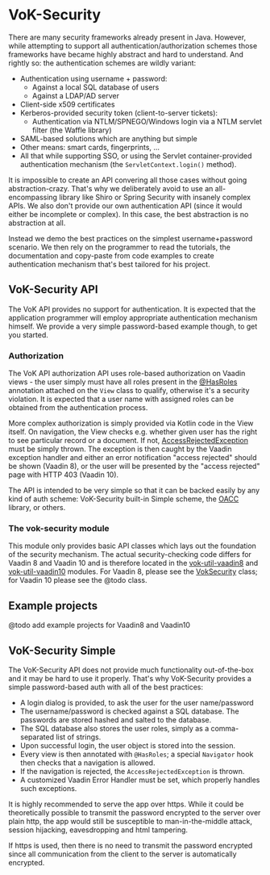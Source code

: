 # VoK-Security

There are many security frameworks already present in Java. However, while attempting
to support all authentication/authorization schemes those frameworks have became highly
abstract and hard to understand. And rightly so: the authentication schemes are wildly
variant:

* Authentication using username + password:
  * Against a local SQL database of users
  * Against a LDAP/AD server
* Client-side x509 certificates
* Kerberos-provided security token (client-to-server tickets):
  * Authentication via NTLM/SPNEGO/Windows login via a NTLM servlet filter (the Waffle library)
* SAML-based solutions which are anything but simple
* Other means: smart cards, fingerprints, ...
* All that while supporting SSO, or using the Servlet container-provided authentication mechanism
  (the `ServletContext.login()` method).

It is impossible to create an API convering all those cases without going abstraction-crazy.
That's why we deliberately avoid to use an all-encompassing library like Shiro or Spring Security
with insanely complex APIs. We also don't provide our own authentication API (since it would
either be incomplete or complex). In this case, the best abstraction is no abstraction at all.

Instead we demo the best practices on the simplest username+password scenario.
We then rely on the programmer to read the tutorials, the documentation and copy-paste
from code examples to create authentication mechanism that's best tailored for his project.

## VoK-Security API

The VoK API provides no support for authentication. It is expected that the
application programmer will employ appropriate authentication mechanism himself.
We provide a very simple password-based example though, to get you started.

### Authorization

The VoK API authorization API uses role-based authorization on Vaadin views - the
user simply must have all roles present in the [@HasRoles](src/main/kotlin/com/github/vok/security/HasRoles.kt) annotation attached on the `View` class to qualify, otherwise it's a security violation.
It is expected that a user name with assigned roles can be obtained from the authentication
process.

More complex authorization is simply provided via Kotlin code in the
View itself. On navigation, the View checks e.g. whether given user has the right
to see particular record or a document. If not, [AccessRejectedException](src/main/kotlin/com/github/vok/security/AccessRejectedException) must be simply thrown.
The exception is then caught by the Vaadin exception handler and either
an error notification "access rejected" should be shown (Vaadin 8), or
the user will be presented by the "access rejected" page with HTTP 403 (Vaadin 10).

The API is intended to be very simple so that it can be backed easily by any kind
of auth scheme: VoK-Security built-in Simple scheme, the [OACC](http://oaccframework.org/oacc-features.html)
library, or others.

### The vok-security module

This module only provides basic API classes which lays out the foundation of the
security mechanism. The actual security-checking code differs for Vaadin 8 and Vaadin 10
and is therefore located in the [vok-util-vaadin8](../vok-util-vaadin8) and
[vok-util-vaadin10](../vok-util-vaadin10) modules.
For Vaadin 8, please see the [VokSecurity](../vok-util-vaadin8/src/main/kotlin/com/github/vok/framework/VokSecurity.kt) class;
for Vaadin 10 please see the @todo class.

## Example projects

@todo add example projects for Vaadin8 and Vaadin10

## VoK-Security Simple

The VoK-Security API does not provide much functionality out-of-the-box and it may
be hard to use it properly. That's
why VoK-Security provides a simple password-based auth with all of the best practices:

* A login dialog is provided, to ask the user for the user name/password
* The username/password is checked against a SQL database. The passwords are stored
  hashed and salted to the database.
* The SQL database also stores the user roles, simply as a comma-separated list of strings.
* Upon successful login, the user object is stored into the session.
* Every view is then annotated with `@HasRoles`; a special `Navigator` hook
  then checks that a navigation is allowed.
* If the navigation is rejected, the `AccessRejectedException` is thrown.
* A customized Vaadin Error Handler must be set, which properly handles such exceptions.

It is highly recommended to serve the app over https. While it could be theoretically
possible to transmit the password encrypted to the server over plain http,
the app would still be susceptible to man-in-the-middle attack, session hijacking,
eavesdropping and html tampering.

If https is used, then there is no need to transmit the password encrypted since
all communication from the client to the server is automatically encrypted.
